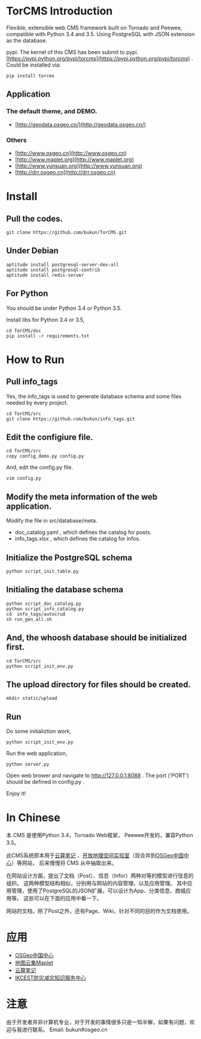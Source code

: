 # TorCMS Introduction
Flexible, extensible web CMS framework built on Tornado and Peewee, compatible with Python 3.4 and 3.5.
Using PostgreSQL with JSON extension as the database.

pypi:  The kernel of this CMS has been submit to pypi.
[https://pypi.python.org/pypi/torcms](https://pypi.python.org/pypi/torcms) . Could be installed via:

    pip install torcms



## Application

### The default theme, and DEMO.
* [http://geodata.osgeo.cn/](http://geodata.osgeo.cn/)  

### Others

* [http://www.osgeo.cn](http://www.osgeo.cn)
* [http://www.maplet.org](http://www.maplet.org)
* [http://www.yunsuan.org](http://www.yunsuan.org)
* [http://drr.osgeo.cn](http://drr.osgeo.cn)

# Install

## Pull the codes.

    git clone https://github.com/bukun/TorCMS.git

## Under Debian

    aptitude install postgresql-server-dev-all
    aptitude install postgresql-contrib
    aptitude install redis-server

## For Python

You should be under Python 3.4 or Python 3.5.

Install libs for Python 3.4 or 3.5,

    cd TorCMS/doc
    pip install -r requirements.txt    

# How to Run

## Pull info_tags

Yes,  the info_tags is used to generate database schema and some files needed by every project.

    cd TorCMS/src
    git clone https://github.com/bukun/info_tags.git

## Edit the configiure file.

    cd TorCMS/src
    copy config_demo.py config.py   

And, edit the config.py file.

    vim config.py

## Modify the meta information of the web application.

Modify the file in src/database/meta.

* doc_catalog.yaml , which defines the catalog for posts.
* info_tags.xlsx , which defines the catalog for infos.

## Initialize the PostgreSQL schema

    python script_init_table.py

## Initialing the database schema

    python script_doc_catalog.py
    python script_info_catalog.py
    cd  info_tags/autocrud
    sh run_gen_all.sh

## And, the whoosh database should be initialized first.

    cd TorCMS/src 
    python script_init_env.py

## The upload directory for files should be created.

    mkdir static/upload

## Run

Do some initializtion work,

    python script_init_env.py

Run the web application,

    python server.py

Open web brower and navigate to http://127.0.0.1:8088 .  The port ('PORT') should  be defined in config.py .

Enjoy it!

# In Chinese

本 CMS 是使用Python 3.4，Tornado Web框架， Peewee开发的，兼容Python 3.5。

此CMS系统原本用于[云算笔记](http://www.yunsuan.org)
、[开放地理空间实验室](http://lab.osgeo.cn)（现合并到[OSGeo中国中心](http://www.osgeo.cn)）等网站，
后来慢慢将 CMS 从中抽取出来。

在网站设计方面，提出了文档（Post）、信息（Infor）两种对等的模型进行信息的组织。
这两种模型结构相似，分别用与网站的内容管理，以及应用管理。
其中应用管理，使用了PostgreSQL的JSON扩展，可以设计为App、分类信息、商城应用等。
这些可以在下面的应用中看一下。

网站的文档，除了Post之外，还有Page、Wiki，针对不同的目的作为文档使用。

# 应用

* [OSGeo中国中心](http://www.osgeo.cn)
* [地图云集Maplet](http://www.maplet.org)
* [云算笔记](http://www.yunsuan.org)
* [IKCEST防灾减灾知识服务中心](http://drr.osgeo.cn)

# 注意
由于开发者并非计算机专业，对于开发的事情很多只是一知半解，如果有问题，欢迎与我进行联系。 Email: bukun#osgeo.cn

